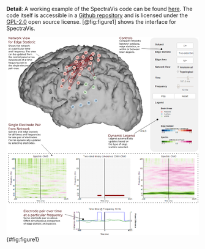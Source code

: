 **Detail**: A working example of the SpectraVis code can be found  [here][1]. The code itself is accessible in a  [Github repository][2] and is licensed under the [GPL-2.0](http://choosealicense.com/licenses/) open source license. [@fig:figure1] shows the interface for SpectraVis.

![SpectraVis Interface](figures/Figure1.png){#fig:figure1}

[1]: http://ericdeno.com/research/SpectraVis
[2]: https://github.com/edeno/SpectraVis
